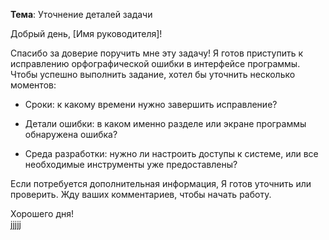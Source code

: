 **Тема**: Уточнение деталей задачи

Добрый день, [Имя руководителя]!

Спасибо за доверие поручить мне эту задачу! Я готов приступить к исправлению орфографической ошибки в интерфейсе программы. Чтобы успешно выполнить задание, хотел бы уточнить несколько моментов:

- Сроки: к какому времени нужно завершить исправление?

- Детали ошибки: в каком именно разделе или экране программы обнаружена ошибка?

- Среда разработки: нужно ли настроить доступы к системе, или все необходимые инструменты уже предоставлены?

Если потребуется дополнительная информация, Я готов уточнить или проверить. Жду ваших комментариев, чтобы начать работу.

Хорошего дня!  
jjjjj